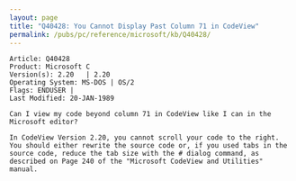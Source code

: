 ```yaml
---
layout: page
title: "Q40428: You Cannot Display Past Column 71 in CodeView"
permalink: /pubs/pc/reference/microsoft/kb/Q40428/
---
```


	Article: Q40428
	Product: Microsoft C
	Version(s): 2.20   | 2.20
	Operating System: MS-DOS | OS/2
	Flags: ENDUSER |
	Last Modified: 20-JAN-1989
	
	Can I view my code beyond column 71 in CodeView like I can in the
	Microsoft editor?
	
	In CodeView Version 2.20, you cannot scroll your code to the right.
	You should either rewrite the source code or, if you used tabs in the
	source code, reduce the tab size with the # dialog command, as
	described on Page 240 of the "Microsoft CodeView and Utilities"
	manual.
